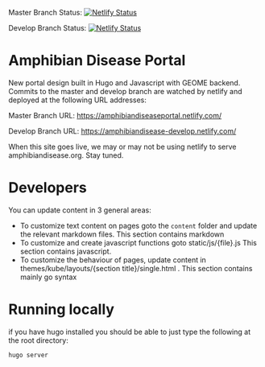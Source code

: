 
Master Branch Status: [![Netlify Status](https://api.netlify.com/api/v1/badges/23d9985e-54ca-4f1e-9acb-72998d516f11/deploy-status)](https://app.netlify.com/sites/amphibiandiseaseportal/deploys)

Develop Branch Status: [![Netlify Status](https://api.netlify.com/api/v1/badges/b68a24b3-fd2d-4499-adf0-4917402d68e7/deploy-status)](https://app.netlify.com/sites/amphibiandisease-develop/deploys)


# Amphibian Disease Portal

New portal design built in Hugo and Javascript with GEOME backend.  Commits to the master and develop branch are watched by netlify and deployed at the following URL addresses:

Master Branch URL: https://amphibiandiseaseportal.netlify.com/

Develop Branch URL: https://amphibiandisease-develop.netlify.com/

When this site goes live, we may or may not be using netlify to serve amphibiandisease.org.  Stay tuned.

# Developers

You can update content in 3 general areas:

 * To customize text content on pages goto the ```content``` folder and update the relevant markdown files. This section contains markdown
 * To customize and create javascript functions goto static/js/{file}.js   This section contains javascript.
 * To customize the behaviour of pages, update content in themes/kube/layouts/{section title}/single.html . This section contains mainly go syntax

# Running locally
if you have hugo installed you should be able to just type the following at the root directory:

```
hugo server
```
